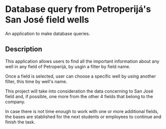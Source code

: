 # Database query from Petroperijá's San José field wells
An application to make database queries.

## Description
This application allows users to find all the important information about any well in any field of Petroperijá, by usgin a filter by field name.

Once a field is selected, user can choose a specific well by using another filter, this time by well's name.

This project will take into consideration the data concerning to San José field and, if possible, one more from the other 4 fields that belong to the company.

In case there is not time enough to work with one or more additional fields, the bases are stablished for the next students or employees to continue and finish the task.